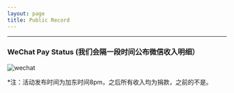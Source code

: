 ```yaml
---
layout: page
title: Public Record
---
```

---

### WeChat Pay Status (我们会隔一段时间公布微信收入明细）

![wechat](/img/we.jpeg)

*注：活动发布时间为加东时间8pm，之后所有收入均为捐款，之前的不是。
